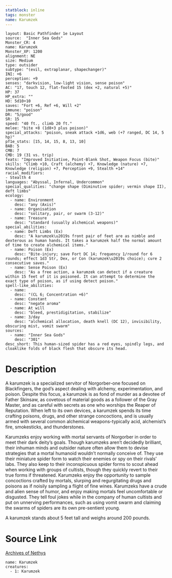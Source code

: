 ```yaml
---
statblock: inline
tags: monster
name: Karumzek
---
```

```statblock
layout: Basic Pathfinder 1e Layout
source:  "Inner Sea Gods"
Monster_CR: 4
name: Karumzek
Monster_XP: 1200
alignment: NE
size: Medium
type: outsider
subtype: "(evil, extraplanar, shapechanger)"
INI: +6
perception: +9
senses: "darkvision, low-light vision, sense poison"
AC: "17, touch 12, flat-footed 15 (dex +2, natural +5)"
HP: 37
HP_extra: ""
HD: 5d10+10
saves: "Fort +6, Ref +6, Will +2"
immune: "poison"
DR: "5/good"
SR: 15
speed: "40 ft., climb 20 ft."
melee: "bite +8 (1d8+3 plus poison)"
special_attacks: "poison, sneak attack +1d6, web (+7 ranged, DC 14, 5 hp)"
pf1e_stats: [15, 14, 15, 8, 13, 10]
BAB: 5
CMB: 7
CMD: 19 (31 vs. trip)
feats: "Improved Initiative, Point-Blank Shot, Weapon Focus (bite)"
skills: "Climb +10, Craft (alchemy) +7, Knowledge (nature) +7, Knowledge (religion) +7, Perception +9, Stealth +14"
racial_modifiers:
- Stealth 4
languages: "Abyssal, Infernal, Undercommon"
special_qualities: "change shape (Diminutive spider; vermin shape II), deft limbs"
ecology:
  - name: Environment
    desc: "any (Axis)"
  - name: Organisation
    desc: "solitary, pair, or swarm (3-12)"
  - name: Treasure
    desc: "standard (usually alchemical weapons)"
special_abilities:
  - name: Deft Limbs (Ex)
    desc: "A karumzek\u2019s front pair of feet are as nimble and dexterous as human hands. It takes a karumzek half the normal amount of time to create alchemical items."
  - name: Poison (Ex)
    desc: "Bite-injury; save Fort DC 14; frequency 1/round for 6 rounds; effect 1d3 Str, Dex, or Con (karumzek\u2019s choice); cure 2 consecutive saves."
  - name: Sense Poison (Ex)
    desc: "As a free action, a karumzek can detect if a creature within 15 feet of it is poisoned. It can attempt to determine the exact type of poison, as if using detect poison."
spell-like_abilities:
  - name:
    desc: "(CL 6; Concentration +6)"
  - name: Constant
    desc: "negate aroma"
  - name: At will
    desc: "bleed, prestidigitation, stabilize"
  - name: 3/day
    desc: "alchemical allocation, death knell (DC 12), invisibility, obscuring mist, vomit swarm"
sources:
  - name: "Inner Sea Gods"
    desc: "301"
desc_short: This human-sized spider has a red eyes, spindly legs, and cloaklike folds of black flesh that obscure its head.
```
# Description
A karumzek is a specialized servitor of Norgorber-one focused on Blackfingers, the god’s aspect dealing with alchemy, experimentation, and poison. Despite this focus, a karumzek is as fond of murder as a devotee of Father Skinsaw, as covetous of material goods as a follower of the Gray Master, and as careful with secrets as one who worships the Reaper of Reputation. When left to its own devices, a karumzek spends its time crafting poisons, drugs, and other strange concoctions, and is usually armed with several common alchemical weapons-typically acid, alchemist’s fire, smokesticks, and thunderstones.

Karumzeks enjoy working with mortal servants of Norgorber in order to meet their dark deity’s goals. Though karumzeks aren’t decidedly brilliant, their inhuman minds and outsider nature often allow them to devise strategies that a mortal humanoid wouldn’t normally conceive of. They use their miniature spider form to watch their enemies or spy on their rivals’ labs. They also keep to their inconspicuous spider forms to scout ahead when working with groups of cultists, though they quickly revert to their true forms if threatened. Karumzeks enjoy the opportunity to sample concoctions crafted by mortals, slurping and regurgitating drugs and poisons as if noisily sampling a flight of fine wines. Karumzeks have a crude and alien sense of humor, and enjoy making mortals feel uncomfortable or disgusted. They tell foul jokes while in the company of human cultists and put on unnerving performances, such as using vomit swarm and claiming the swarms of spiders are its own pre-sentient young.

A karumzek stands about 5 feet tall and weighs around 200 pounds.
# Source Link
[Archives of Nethys](https://aonprd.com/MonsterDisplay.aspx?ItemName=Karumzek)
```encounter-table
name: Karumzek
creatures:
  - 1: Karumzek
```
